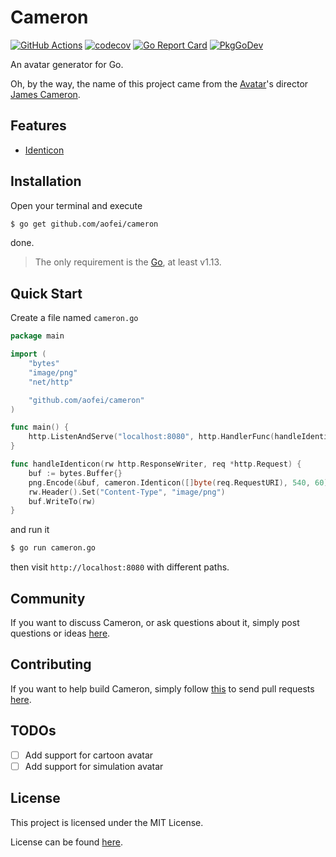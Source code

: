 # Cameron

[![GitHub Actions](https://github.com/aofei/cameron/workflows/Main/badge.svg)](https://github.com/aofei/cameron)
[![codecov](https://codecov.io/gh/aofei/cameron/branch/master/graph/badge.svg)](https://codecov.io/gh/aofei/cameron)
[![Go Report Card](https://goreportcard.com/badge/github.com/aofei/cameron)](https://goreportcard.com/report/github.com/aofei/cameron)
[![PkgGoDev](https://pkg.go.dev/badge/github.com/aofei/cameron)](https://pkg.go.dev/github.com/aofei/cameron)

An avatar generator for Go.

Oh, by the way, the name of this project came from the
[Avatar](https://en.wikipedia.org/wiki/Avatar_(2009_film))'s director
[James Cameron](https://en.wikipedia.org/wiki/James_Cameron).

## Features

* [Identicon](https://en.wikipedia.org/wiki/Identicon)

## Installation

Open your terminal and execute

```bash
$ go get github.com/aofei/cameron
```

done.

> The only requirement is the [Go](https://golang.org), at least v1.13.

## Quick Start

Create a file named `cameron.go`

```go
package main

import (
	"bytes"
	"image/png"
	"net/http"

	"github.com/aofei/cameron"
)

func main() {
	http.ListenAndServe("localhost:8080", http.HandlerFunc(handleIdenticon))
}

func handleIdenticon(rw http.ResponseWriter, req *http.Request) {
	buf := bytes.Buffer{}
	png.Encode(&buf, cameron.Identicon([]byte(req.RequestURI), 540, 60))
	rw.Header().Set("Content-Type", "image/png")
	buf.WriteTo(rw)
}
```

and run it

```bash
$ go run cameron.go
```

then visit `http://localhost:8080` with different paths.

## Community

If you want to discuss Cameron, or ask questions about it, simply post questions
or ideas [here](https://github.com/aofei/cameron/issues).

## Contributing

If you want to help build Cameron, simply follow
[this](https://github.com/aofei/cameron/wiki/Contributing) to send pull requests
[here](https://github.com/aofei/cameron/pulls).

## TODOs

* [ ] Add support for cartoon avatar
* [ ] Add support for simulation avatar

## License

This project is licensed under the MIT License.

License can be found [here](LICENSE).
